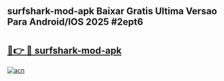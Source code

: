 ## surfshark-mod-apk Baixar Gratis Ultima Versao Para Android/IOS 2025 #2ept6

# <h2><a href="https://ainizakaria.my?title=surfshark-mod-apk&ref=20M">🔗👉 🔴 surfshark-mod-apk</a></h2>

[![acn](https://github.com/user-attachments/assets/0f9c940e-d8b0-45ae-aac7-cd30a18b3e1c)](https://ainizakaria.my?title=surfshark-mod-apk&ref=20M)

